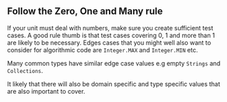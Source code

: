 ## Follow the Zero, One and Many rule

If your unit must deal with numbers, make sure you create sufficient test cases. A good rule thumb is that test cases covering 0, 1 and more than 1 are likely to be necessary. Edges cases that you might well also want to consider for algorithmic code are `Integer.MAX` and `Integer.MIN` etc.

Many common types have similar edge case values e.g empty `Strings` and `Collections`.

It likely that there will also be domain specific and type specific values that are also important to cover.
